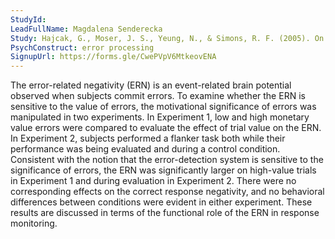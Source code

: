 ```yaml
---
StudyId: 
LeadFullName: Magdalena Senderecka
Study: Hajcak, G., Moser, J. S., Yeung, N., & Simons, R. F. (2005). On the ERN and the significance of errors. Psychophysiology, 42(2), 151–160. https://doi.org/10.1111/j.1469-8986.2005.00270.x
PsychConstruct: error processing
SignupUrl: https://forms.gle/CwePVpV6MtkeovENA
---
```


The error-related negativity (ERN) is an event-related brain potential observed when subjects commit errors. To examine whether the ERN is sensitive to the value of errors, the motivational significance of errors was manipulated in two experiments. In Experiment 1, low and high monetary value errors were compared to evaluate the effect of trial value on the ERN. In Experiment 2, subjects performed a flanker task both while their performance was being evaluated and during a control condition. Consistent with the notion that the error-detection system is sensitive to the significance of errors, the ERN was significantly larger on high-value trials in Experiment 1 and during evaluation in Experiment 2. There were no corresponding effects on the correct response negativity, and no behavioral differences between conditions were evident in either experiment. These results are discussed in terms of the functional role of the ERN in response monitoring.